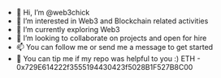 - 👋 Hi, I’m @web3chick
- 👀 I’m interested in Web3 and Blockchain related activities
- 🌱 I’m currently exploring Web3
- 💞️ I’m looking to collaborate on projects and open for hire
- 📫 You can follow me or send me a message to get started
- 💞️ You can tip me if my repo was helpful to you :) ETH - 0x729E614222f3555194430423f5028B1F527B8C00 

<!---
web3chick/web3chick is a ✨ special ✨ repository because its `README.md` (this file) appears on your GitHub profile.
You can click the Preview link to take a look at your changes.
--->

